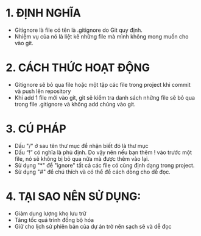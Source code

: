 # 1. ĐỊNH NGHĨA
- Gitignore là file có tên là .gitignore do Git quy định.
- Nhiệm vụ của nó là liệt kê những file mà mình không mong muốn cho vào git.

# 2. CÁCH THỨC HOẠT ĐỘNG
- Gitignore sẽ bỏ qua file hoặc một tập các file trong project khi commit và push lên repository
- Khi add 1 file mới vào git, git sẽ kiểm tra danh sách những file sẽ bỏ qua trong file .gitignore và không add chúng vào git.

# 3. CÚ PHÁP 
- Dấu "/" ở sau tên thư mục để nhận biết đó là thư mục
- Dấu “!” có nghĩa là phủ định. Do vậy nên nếu bạn thêm ! vào trước một file, nó sẽ không bị bỏ qua nữa mà được thêm vào lại.
- Sử dụng "*" để "ignore" tất cả các file có cùng định dạng trong project.
- Sử dụng "#" để chú thích và có thể để cách dòng cho dễ đọc.

# 4. TẠI SAO NÊN SỬ DỤNG:
- Giảm dung lượng kho lưu trữ
- Tăng tốc quá trình đồng bộ hóa 
- Giữ cho lịch sử phiên bản của dự án trở nên sạch sẽ và dễ đọc

